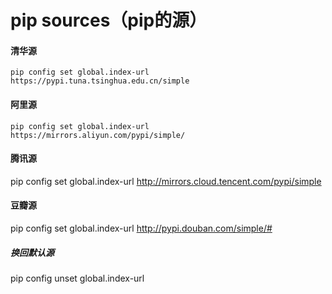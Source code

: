 # pip sources（pip的源）
#### 清华源 
```pip config set global.index-url https://pypi.tuna.tsinghua.edu.cn/simple```
#### 阿里源 
```pip config set global.index-url https://mirrors.aliyun.com/pypi/simple/ ```
#### 腾讯源 
pip config set global.index-url http://mirrors.cloud.tencent.com/pypi/simple 
#### 豆瓣源
pip config set global.index-url http://pypi.douban.com/simple/# 
##### 换回默认源
pip config unset global.index-url